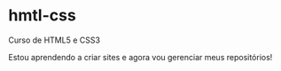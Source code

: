 # hmtl-css
Curso de HTML5 e CSS3

Estou aprendendo a criar sites e agora vou gerenciar meus repositórios!